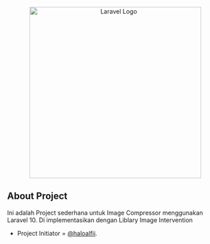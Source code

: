 <p align="center"><a href="https://laravel.com" target="_blank"><img src="https://duniacoding.id/v2/basic/icon-big.svg" width="400" alt="Laravel Logo"></a></p>

## About Project

Ini adalah Project sederhana untuk Image Compressor menggunakan Laravel 10. Di implementasikan dengan Liblary Image Intervention

- Project Initiator =  [@haloalfii](https://github.com/haloalfii).
